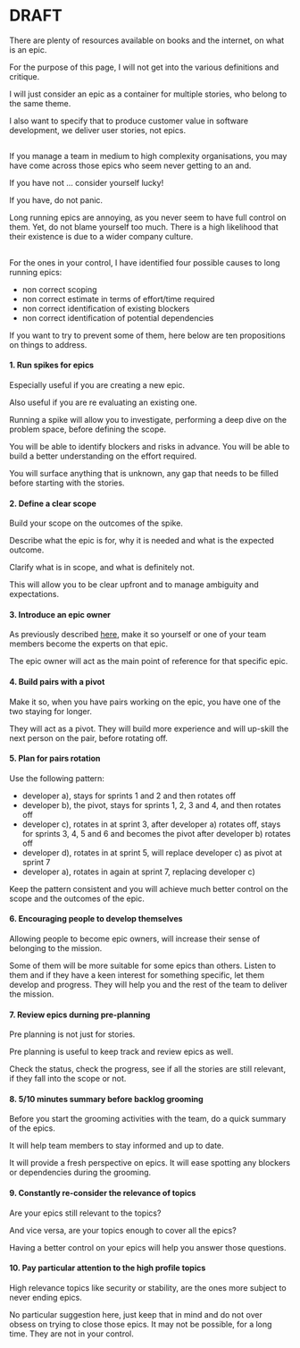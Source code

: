 # DRAFT

There are plenty of resources available on books and the internet, on what is an epic.

For the purpose of this page, I will not get into the various definitions and critique.

I will just consider an epic as a container for multiple stories, who belong to the same theme.

I also want to specify that to produce customer value in software development, we deliver user stories, not epics.

##

If you manage a team in medium to high complexity organisations, you may have come across those epics who seem never getting to an and.

If you have not ... consider yourself lucky!

If you have, do not panic.

Long running epics are annoying, as you never seem to have full control on them. Yet, do not blame yourself too much. There is a high likelihood that their existence is due to a wider company culture.

##

For the ones in your control, I have identified four possible causes to long running epics:

  - non correct scoping
  - non correct estimate in terms of effort/time required
  - non correct identification of existing blockers
  - non correct identification of potential dependencies

If you want to try to prevent some of them, here below are ten propositions on things to address.


#### 1. Run spikes for epics

Especially useful if you are creating a new epic.

Also useful if you are re evaluating an existing one.

Running a spike will allow you to investigate, performing a deep dive on the problem space, before defining the scope.

You will be able to identify blockers and risks in advance. You will be able to build a better understanding on the effort required.

You will surface anything that is unknown, any gap that needs to be filled before starting with the stories.


#### 2. Define a clear scope

Build your scope on the outcomes of the spike.

Describe what the epic is for, why it is needed and what is the expected outcome.

Clarify what is in scope, and what is definitely not.

This will allow you to be clear upfront and to manage ambiguity and expectations.


#### 3. Introduce an epic owner

As previously described [here](https://github.com/productfed/product-practice/blob/main/02%20Improve%20backlog's%20clarity.md#4-establish-epic-owners), make it so yourself or one of your team members become the experts on that epic.

The epic owner will act as the main point of reference for that specific epic.


#### 4. Build pairs with a pivot

Make it so, when you have pairs working on the epic, you have one of the two staying for longer.

They will act as a pivot. They will build more experience and will up-skill the next person on the pair, before rotating off.


#### 5. Plan for pairs rotation

Use the following pattern:
  - developer a), stays for sprints 1 and 2 and then rotates off
  - developer b), the pivot, stays for sprints 1, 2, 3 and 4, and then rotates off
  - developer c), rotates in at sprint 3, after developer a) rotates off, stays for sprints 3, 4, 5 and 6 and becomes the pivot after developer b) rotates off
  - developer d), rotates in at sprint 5, will replace developer c) as pivot at sprint 7
  - developer a), rotates in again at sprint 7, replacing developer c)

Keep the pattern consistent and you will achieve much better control on the scope and the outcomes of the epic.


#### 6. Encouraging people to develop themselves

Allowing people to become epic owners, will increase their sense of belonging to the mission.

Some of them will be more suitable for some epics than others. Listen to them and if they have a keen interest for something specific, let them develop and progress. They will help you and the rest of the team to deliver the mission.


#### 7. Review epics durning pre-planning

Pre planning is not just for stories.

Pre planning is useful to keep track and review epics as well.

Check the status, check the progress, see if all the stories are still relevant, if they fall into the scope or not.


#### 8. 5/10 minutes summary before backlog grooming

Before you start the grooming activities with the team, do a quick summary of the epics.

It will help team members to stay informed and up to date.

It will provide a fresh perspective on epics. It will ease spotting any blockers or dependencies during the grooming.


#### 9. Constantly re-consider the relevance of topics

Are your epics still relevant to the topics?

And vice versa, are your topics enough to cover all the epics?

Having a better control on your epics will help you answer those questions.


#### 10. Pay particular attention to the high profile topics

High relevance topics like security or stability, are the ones more subject to never ending epics.

No particular suggestion here, just keep that in mind and do not over obsess on trying to close those epics. It may not be possible, for a long time. They are not in your control.
